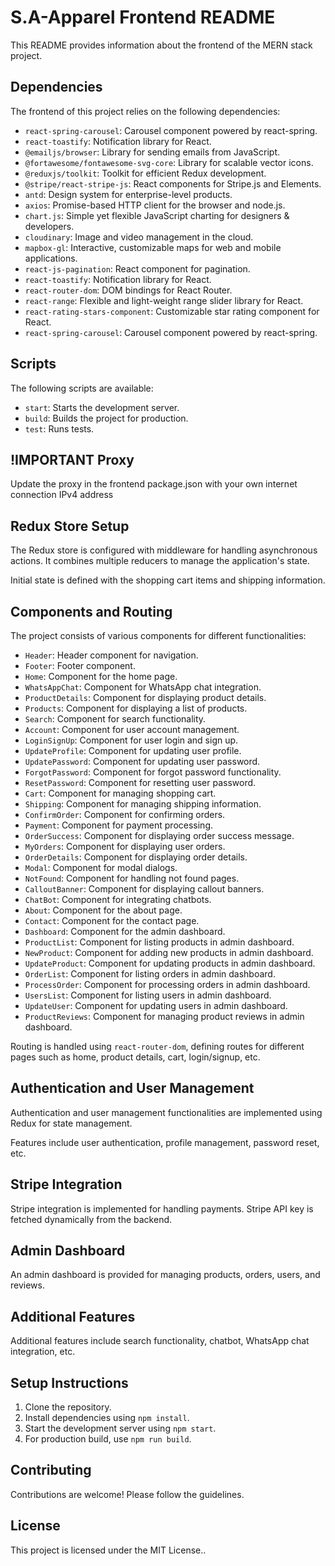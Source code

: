 <!DOCTYPE html>
<html lang="en">
<head>
    <meta charset="UTF-8">
    <meta name="viewport" content="width=device-width, initial-scale=1.0">
</head>
<body>
    <h1>S.A-Apparel Frontend README</h1>
    <p>This README provides information about the frontend of the MERN stack project.</p>
    <h2>Dependencies</h2>
    <p>The frontend of this project relies on the following dependencies:</p>
    <ul>
        <li><code>react-spring-carousel</code>: Carousel component powered by react-spring.</li>
        <li><code>react-toastify</code>: Notification library for React.</li>
        <li><code>@emailjs/browser</code>: Library for sending emails from JavaScript.</li>
        <li><code>@fortawesome/fontawesome-svg-core</code>: Library for scalable vector icons.</li>
        <li><code>@reduxjs/toolkit</code>: Toolkit for efficient Redux development.</li>
        <li><code>@stripe/react-stripe-js</code>: React components for Stripe.js and Elements.</li>
        <li><code>antd</code>: Design system for enterprise-level products.</li>
        <li><code>axios</code>: Promise-based HTTP client for the browser and node.js.</li>
        <li><code>chart.js</code>: Simple yet flexible JavaScript charting for designers & developers.</li>
        <li><code>cloudinary</code>: Image and video management in the cloud.</li>
        <li><code>mapbox-gl</code>: Interactive, customizable maps for web and mobile applications.</li>
        <li><code>react-js-pagination</code>: React component for pagination.</li>
        <li><code>react-toastify</code>: Notification library for React.</li>
        <li><code>react-router-dom</code>: DOM bindings for React Router.</li>
        <li><code>react-range</code>: Flexible and light-weight range slider library for React.</li>
        <li><code>react-rating-stars-component</code>: Customizable star rating component for React.</li>
        <li><code>react-spring-carousel</code>: Carousel component powered by react-spring.</li>
    </ul>
    <h2>Scripts</h2>
    <p>The following scripts are available:</p>
    <ul>
        <li><code>start</code>: Starts the development server.</li>
        <li><code>build</code>: Builds the project for production.</li>
        <li><code>test</code>: Runs tests.</li>
    </ul>
    <h2>!IMPORTANT Proxy</h2>
    <p>Update the proxy in the frontend package.json with your own internet connection IPv4 address</p>
    <h2>Redux Store Setup</h2>
    <p>The Redux store is configured with middleware for handling asynchronous actions. It combines multiple reducers to manage the application's state.</p>
    <p>Initial state is defined with the shopping cart items and shipping information.</p>
    <h2>Components and Routing</h2>
    <p>The project consists of various components for different functionalities:</p>
    <ul>
        <li><code>Header</code>: Header component for navigation.</li>
        <li><code>Footer</code>: Footer component.</li>
        <li><code>Home</code>: Component for the home page.</li>
        <li><code>WhatsAppChat</code>: Component for WhatsApp chat integration.</li>
        <li><code>ProductDetails</code>: Component for displaying product details.</li>
        <li><code>Products</code>: Component for displaying a list of products.</li>
        <li><code>Search</code>: Component for search functionality.</li>
        <li><code>Account</code>: Component for user account management.</li>
        <li><code>LoginSignUp</code>: Component for user login and sign up.</li>
        <li><code>UpdateProfile</code>: Component for updating user profile.</li>
        <li><code>UpdatePassword</code>: Component for updating user password.</li>
        <li><code>ForgotPassword</code>: Component for forgot password functionality.</li>
        <li><code>ResetPassword</code>: Component for resetting user password.</li>
        <li><code>Cart</code>: Component for managing shopping cart.</li>
        <li><code>Shipping</code>: Component for managing shipping information.</li>
        <li><code>ConfirmOrder</code>: Component for confirming orders.</li>
        <li><code>Payment</code>: Component for payment processing.</li>
        <li><code>OrderSuccess</code>: Component for displaying order success message.</li>
        <li><code>MyOrders</code>: Component for displaying user orders.</li>
        <li><code>OrderDetails</code>: Component for displaying order details.</li>
        <li><code>Modal</code>: Component for modal dialogs.</li>
        <li><code>NotFound</code>: Component for handling not found pages.</li>
        <li><code>CalloutBanner</code>: Component for displaying callout banners.</li>
        <li><code>ChatBot</code>: Component for integrating chatbots.</li>
        <li><code>About</code>: Component for the about page.</li>
        <li><code>Contact</code>: Component for the contact page.</li>
        <li><code>Dashboard</code>: Component for the admin dashboard.</li>
        <li><code>ProductList</code>: Component for listing products in admin dashboard.</li>
        <li><code>NewProduct</code>: Component for adding new products in admin dashboard.</li>
        <li><code>UpdateProduct</code>: Component for updating products in admin dashboard.</li>
        <li><code>OrderList</code>: Component for listing orders in admin dashboard.</li>
        <li><code>ProcessOrder</code>: Component for processing orders in admin dashboard.</li>
        <li><code>UsersList</code>: Component for listing users in admin dashboard.</li>
        <li><code>UpdateUser</code>: Component for updating users in admin dashboard.</li>
        <li><code>ProductReviews</code>: Component for managing product reviews in admin dashboard.</li>
    </ul>
    <p>Routing is handled using <code>react-router-dom</code>, defining routes for different pages such as home, product details, cart, login/signup, etc.</p>
    <h2>Authentication and User Management</h2>
    <p>Authentication and user management functionalities are implemented using Redux for state management.</p>
    <p>Features include user authentication, profile management, password reset, etc.</p>
    <h2>Stripe Integration</h2>
    <p>Stripe integration is implemented for handling payments. Stripe API key is fetched dynamically from the backend.</p>
    <h2>Admin Dashboard</h2>
    <p>An admin dashboard is provided for managing products, orders, users, and reviews.</p>
    <h2>Additional Features</h2>
    <p>Additional features include search functionality, chatbot, WhatsApp chat integration, etc.</p>
    <h2>Setup Instructions</h2>
    <ol>
        <li>Clone the repository.</li>
        <li>Install dependencies using <code>npm install</code>.</li>
        <li>Start the development server using <code>npm start</code>.</li>
        <li>For production build, use <code>npm run build</code>.</li>
    </ol>
    <h2>Contributing</h2>
    <p>Contributions are welcome! Please follow the guidelines.</p>
    <h2>License</h2>
    <p>This project is licensed under the MIT License..</p>
</body>
</html>

